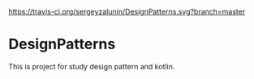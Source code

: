 https://travis-ci.org/sergeyzalunin/DesignPatterns.svg?branch=master
# DesignPatterns
This is project for study design pattern and kotlin.
